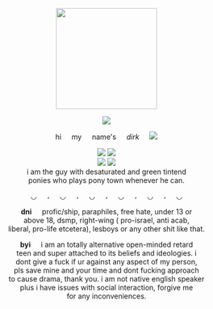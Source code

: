 <p align="center">
  <img src="https://files.catbox.moe/nvwxps.png" height="200px">
</p>

<p align="center">
  <img src="https://64.media.tumblr.com/778e0dfe84d982a696c156c2b24aa38b/30a5bba12daef9d3-f3/s400x600/c8d430bac60441c99d0543ff5d92e9dd788a7a0b.gifv">
</p>

<p align="center">
  hi⠀⠀my⠀⠀name's⠀⠀<i>dirk</i>⠀⠀<img src="https://64.media.tumblr.com/47a9bdfacfbf649bf6dcb27b246fb445/ea80eafefbbcb7dd-b6/s75x75_c1/ee651e29f6066937c4dbde9291beeb7b99b7fbb0.webp">
</p>

<p align="center">
  <img src="https://64.media.tumblr.com/336040faac200d50d215a106cc21552d/132c09c2386dbe24-7b/s250x400/2f22edcd9b5c3b27d389cad928bba3f616165b7f.gifv"> <img src="https://64.media.tumblr.com/3b7fcc364a192bcc216a0b0396b20101/66f8bee48421ca35-5a/s250x400/aa12faa9a15d5089641dc9cfeb165dcc97283b61.webp"><br>
  <img src="https://64.media.tumblr.com/77b1fa636bb0e02558e8cfd7c5b005d6/66f8bee48421ca35-0b/s250x400/92a51f9b689e0a5dbc4e3e107d835533f2454b7e.gifv"> <img src="https://64.media.tumblr.com/30d6f7e39baabb7f05e7efc76d4bfd59/29187b92111e3e6b-89/s250x400/d8e9efcb50fa001410116f8814d2aca69c195306.gifv"><br>
  i am the guy with desaturated and green tintend<br>
  ponies who plays pony town whenever he can.
</p>

<p align="center">
  ◡⠀⠀،⠀⠀◡⠀⠀،⠀⠀◡⠀⠀،⠀⠀◡⠀⠀،⠀⠀◡⠀⠀،⠀⠀◡
</p>

<p align="center">
  <b>dni</b>⠀⠀profic/ship, paraphiles, free hate, under 13 or<br>
  above 18, dsmp, right-wing ( pro-israel, anti acab,<br>
  liberal, pro-life etcetera), lesboys or any other shit like that.<br>
</p>

<p align="center">
  <b>byi</b>⠀⠀i am an totally alternative open-minded retard<br>
  teen and super attached to its beliefs and ideologies. i<br>
  dont give a fuck if ur against any aspect of my person,<br>
  pls save mine and your time and dont fucking approach<br>
  to cause drama, thank you. i am not native english speaker<br>
  plus i have issues with social interaction, forgive me<br>
  for any inconveniences.
</p>
